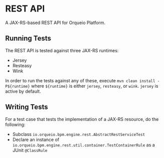 REST API
========

A JAX-RS-based REST API for Orqueio Platform.

Running Tests
-------------

The REST API is tested against three JAX-RS runtimes:

* Jersey
* Resteasy
* Wink

In order to run the tests against any of these, execute `mvn clean install -P${runtime}` where `${runtime}` is either `jersey`, `resteasy`, or `wink`. `jersey` is active by default.

Writing Tests
-------------

For a test case that tests the implementation of a JAX-RS resource, do the following:

* Subclass `io.orqueio.bpm.engine.rest.AbstractRestServiceTest`
* Declare an instance of `io.orqueio.bpm.engine.rest.util.container.TestContainerRule` as a JUnit `@ClassRule`
